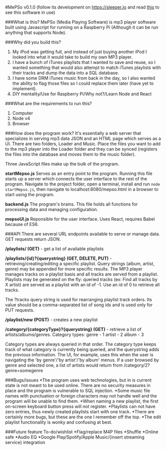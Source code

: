 #MePSo v0.1.0
(follow its development on https://sleeper.io and read [this](https://sleeper.io/2016/02/07/assembling-the-player/) to see this software in use)

###What is this?
MePSo (Media Playing Software) is mp3 player software built using Javascript for running on a Raspberry Pi (Although it can be run anything that supports Node).

###Why did you build this?
1. My iPod was getting full, and instead of just buying another iPod I looked into what it would take to build my own MP3 player.
2. I have a bunch of iTunes playlists that I wanted to save and reuse, so I wanted something that would also attempt to match iTunes playlists with their tracks and dump the data into a SQL database.
3. I have some DRM iTunes music from back in the day, so I also wanted the ability to flag those files so I could replace them later (have yet to implement).  
4. DIY mentality/Use for Raspberry Pi/Why not?/Learn Node and React

###What are the requirements to run this?
1. Computer
2. Node v4
3. Browser

###How does the program work?
It's essentially a web server that specializes in serving mp3 data JSON and an HTML page which serves as a UI. There are two folders, Loader and Music. Place the files you want to add to the mp3 player into the Loader folder and they can be synced (registers the files into the database and moves them to the music folder).

Three JavaScript files make up the bulk of the program.

**startMepso.js** Serves as an entry point to the program. Running this file starts up a server which connects the user interface to the rest of the program.
Navigate to the project folder, open a terminal, install and run <code>node startMepso.js</code>, then navigate to localhost:8080/mepso.html in a browser to start using the program.

**backend.js** The program's brains. This file holds all functions for processing data and managing configuration.

**mepsoUI.js** Reponsible for the user interface. Uses React, requires Babel because of ES6.


###API
There are several URL endpoints available to serve or manage data. GET requests return JSON.

**/playlists/ (GET)** - get a list of available playlists

**/playlists/{id}?{querystring} (GET, DELETE, PUT)** - retrieving/creating/editing a specific playlist. Query strings (album, artist, genre) may be appended for more specific results. The MP3 player manages tracks on a playlist basis and all tracks are served from a playlist. Playlists may be generated on the fly: queried tracks (ex: Find all tracks by X artist) are served as a playlist with an id of -1. Use an id of 0 to retrieve all tracks.

The ?tracks query string is used for rearranging playlist track orders. Its value should be a comma-separated list of song ids and is used only for PUT requests.

**/playlist/new (POST)** - creates a new playlist

**/category/{categoryType}?{querystring} (GET)** - retrieve a list of artists/albums/genres.
Category types:
genre - 1
artist - 2
album - 3

Category types are always queried in that order. The category type keeps track of what category is currently being queried, and the querystring adds the previous information.
The UI, for example, uses this when the user is navigating the 'by genre'/'by artist'/'by album' menus.
If a user browsed by genre and selected one, a list of artists would return from /category/2?genre=somegenre



###Bugs/issues
*The program uses web technologies, but in is current state is not meant to be used online. There are no security measures in place and the program is vulnerable to SQL injection.
*Some music file names with punctuation or foreign characters may not handle well and the program will be unable to find them.
*When naming a new playlist, the first on-screen keyboard button press will not register.
*Playlists can not have zero entries, thus newly created playlists start with one track.
*There are certainly more bugs, but these are the one I remember off the top.
*The edit playlist functionality is wonky and confusing at best.

###Future feature To-do/wishlist
*Flag/replace M4P files
*Shuffle
*Online safe
*Audio EQ
*Google Play/Spotify/Apple Music/{insert streaming service} integration
